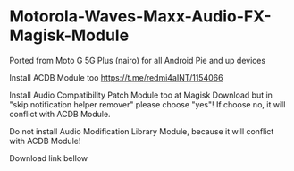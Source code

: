 # Motorola-Waves-Maxx-Audio-FX-Magisk-Module

Ported from Moto G 5G Plus (nairo) for all Android Pie and up devices

Install ACDB Module too
https://t.me/redmi4aINT/1154066

Install Audio Compatibility Patch Module too at Magisk Download
but in "skip notification helper remover" please choose "yes"! If choose no, it will conflict with ACDB Module.

Do not install Audio Modification Library Module, because it will conflict with ACDB Module!

Download link bellow
